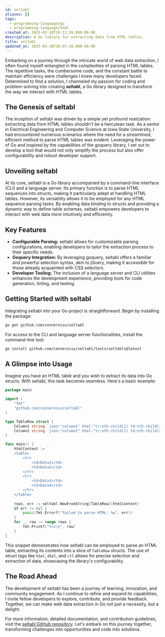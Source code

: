 ```yaml
---
id: seltabl
aliases: []
tags:
  - programming-language/go
  - programming-language/html
created_at: 2025-03-28T19:12:39.000-06:00
description: A Go library for extracting data from HTML tables.
title: seltabl
updated_at: 2025-03-28T20:07:30.000-06:00
---
```


Embarking on a journey through the intricate world of web data extraction, I often found myself entangled in the complexities of parsing HTML tables. The repetitive tasks, the cumbersome code, and the constant battle to maintain efficiency were challenges I knew many developers faced. Determined to find a solution, I channeled my passion for coding and problem-solving into creating **seltabl**, a Go library designed to transform the way we interact with HTML tables.

## The Genesis of seltabl

The inception of seltabl was driven by a simple yet profound realization: extracting data from HTML tables shouldn't be a herculean task. As a senior in Electrical Engineering and Computer Science at Iowa State University, I had encountered numerous scenarios where the need for a streamlined, efficient method to parse HTML tables was evident. Leveraging the power of Go and inspired by the capabilities of the goquery library, I set out to develop a tool that would not only simplify the process but also offer configurability and robust developer support.

## Unveiling seltabl

At its core, seltabl is a Go library accompanied by a command-line interface (CLI) and a language server. Its primary function is to parse HTML sequences into structs, making it particularly adept at handling HTML tables. However, its versatility allows it to be employed for any HTML sequence parsing tasks. By enabling data binding to structs and providing a dynamic way to define table schemas, seltabl empowers developers to interact with web data more intuitively and efficiently.

## Key Features

- **Configurable Parsing:** seltabl allows for customizable parsing configurations, enabling developers to tailor the extraction process to their specific needs.
- **Goquery Integration:** By leveraging goquery, seltabl offers a familiar and powerful selection syntax, akin to jQuery, making it accessible for those already acquainted with CSS selectors.
- **Developer Tooling:** The inclusion of a language server and CLI utilities enhances the development experience, providing tools for code generation, linting, and testing.

## Getting Started with seltabl

Integrating seltabl into your Go project is straightforward. Begin by installing the package:

```bash
go get github.com/conneroisu/seltabl
```

For access to the CLI and language server functionalities, install the command-line tool:

```bash
go install github.com/conneroisu/seltabl/tools/seltabls@latest
```

## A Glimpse into Usage

Imagine you have an HTML table and you wish to extract its data into Go structs. With seltabl, this task becomes seamless. Here's a basic example:

```go
package main

import (
    "fmt"
    "github.com/conneroisu/seltabl"
)

type TableRow struct {
    Column1 string `json:"column1" hSel:"tr:nth-child(1) td:nth-child(1)" dSel:"tr td:nth-child(1)" ctl:"text"`
    Column2 string `json:"column2" hSel:"tr:nth-child(1) td:nth-child(2)" dSel:"tr td:nth-child(2)" ctl:"text"`
}

func main() {
    htmlContent := `
    <table>
        <tr>
            <td>Data1</td>
            <td>Data2</td>
        </tr>
        <tr>
            <td>Data3</td>
            <td>Data4</td>
        </tr>
    </table>
    `
    rows, err := seltabl.NewFromString[TableRow](htmlContent)
    if err != nil {
        panic(fmt.Errorf("failed to parse HTML: %w", err))
    }
    for _, row := range rows {
        fmt.Printf("%+v\n", row)
    }
}
```

This snippet demonstrates how seltabl can be employed to parse an HTML table, extracting its contents into a slice of `TableRow` structs. The use of struct tags like `hSel`, `dSel`, and `ctl` allows for precise selection and extraction of data, showcasing the library's configurability.

## The Road Ahead

The development of seltabl has been a journey of learning, innovation, and community engagement. As I continue to refine and expand its capabilities, I invite fellow developers to explore, contribute, and provide feedback. Together, we can make web data extraction in Go not just a necessity, but a delight.

For more information, detailed documentation, and contribution guidelines, visit the [seltabl GitHub repository](https://github.com/conneroisu/seltabl). Let's embark on this journey together, transforming challenges into opportunities and code into solutions.
